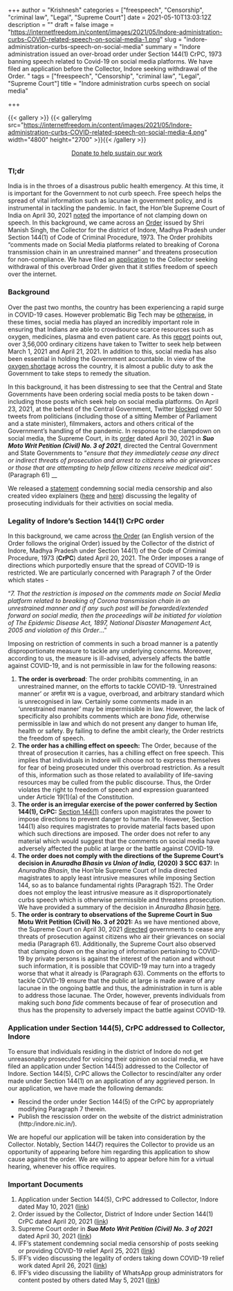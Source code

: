 +++
author = "Krishnesh"
categories = ["freespeech", "Censorship", "criminal law", "Legal", "Supreme Court"]
date = 2021-05-10T13:03:12Z
description = ""
draft = false
image = "https://internetfreedom.in/content/images/2021/05/Indore-administration-curbs-COVID-related-speech-on-social-media-1.png"
slug = "indore-administration-curbs-speech-on-social-media"
summary = "Indore administration issued an over-broad order under Section 144(1) CrPC, 1973 banning speech related to Covid-19 on social media platforms. We have filed an application before the  Collector, Indore seeking withdrawal of the Order. "
tags = ["freespeech", "Censorship", "criminal law", "Legal", "Supreme Court"]
title = "Indore administration curbs speech on social media"

+++


{{< gallery >}}
{{< galleryImg  src="https://internetfreedom.in/content/images/2021/05/Indore-administration-curbs-COVID-related-speech-on-social-media-4.png" width="4800" height="2700" >}}{{< /gallery >}}

<div style="text-align:center;">
<a href="https://internetfreedom.in/donate/" class="button">Donate to help sustain our work</a>
</div>

### Tl;dr

India is in the throes of a disastrous public health emergency. At this time, it is important for the Government to not curb speech. Free speech helps the spread of vital information such as lacunae in government policy, and is instrumental in tackling the pandemic. In fact, the Hon’ble Supreme Court of India on April 30, 2021 [noted](https://www.livelaw.in/pdf_upload/in-re-distribution-of-essential-supplies-and-services-during-pandemic-april-30-392778.pdf) the importance of not clamping down on speech. In this background, we came across an [Order](https://drive.google.com/file/d/1aQMZesPtleqeS7QPuSeBvqfc0kDcc16H/view?usp=sharing) issued by Shri Manish Singh, the Collector for the district of Indore, Madhya Pradesh under Section 144(1) of Code of Criminal Procedure, 1973. The Order prohibits “comments made on Social Media platforms related to breaking of Corona transmission chain in an unrestrained manner” and threatens prosecution for non-compliance.  We have filed an [application](https://drive.google.com/file/d/1a_xhE5TYqbTslOdT7exwQA8jSbAfiU2z/view?usp=sharing) to the Collector seeking withdrawal of this overbroad Order given that it stifles freedom of speech over the internet.



### Background

Over the past two months, the country has been experiencing a rapid surge in COVID-19 cases. However problematic Big Tech may be [otherwise](https://internetfreedom.in/facebook-human-rights-policy/), in these times, social media has played an incredibly important role in ensuring that Indians are able to crowdsource scarce resources such as oxygen, medicines, plasma and even patient care. As this [report](https://medium.com/dfrlab/analysis-of-sos-tweets-during-indias-covid-crisis-shows-how-ordinary-indians-helped-each-other-bebd8bdfdc14) points out, over 3,56,000 ordinary citizens have taken to Twitter to seek help between March 1, 2021 and April 21, 2021. In addition to this, social media has also been essential in holding the Government accountable. In view of the [oxygen shortage](https://www.bbc.com/news/world-asia-india-56891016) across the country, it is almost a public duty to ask the Government to take steps  to remedy the situation. 

In this background, it has been distressing to see that the Central and State Governments have been ordering social media posts to be taken down - including those posts which seek help on social media platforms. On April 23, 2021, at the behest of the Central Government, Twitter [blocked](https://www.medianama.com/2021/04/223-twitter-mp-minister-censor/) over 50 tweets from politicians (including those of a sitting Member of Parliament and a state minister), filmmakers, actors and others critical of the Government’s handling of the pandemic. In response to the clampdown on social media, the Supreme Court, in its [order](https://www.livelaw.in/pdf_upload/in-re-distribution-of-essential-supplies-and-services-during-pandemic-april-30-392778.pdf) dated April 30, 2021 in _**Suo Moto Writ Petition (Civil) No. 3 of 2021**_, directed the Central Government and State Governments to “_ensure that they immediately cease any direct or indirect threats of prosecution and arrest to citizens who air grievances or those that are attempting to help fellow citizens receive medical aid”._ (Paragraph 61) __

We released a [statement](https://twitter.com/internetfreedom/status/1386177547294044164) condemning social media censorship and also created video explainers ([here](https://www.youtube.com/watch?v=8qa8_NtZZYc) and [here](https://www.youtube.com/watch?v=GuE39la75Lk&t=196s)) discussing the legality of prosecuting individuals for their activities on social media.

### Legality of Indore’s Section 144(1) CrPC order

In this background, we came across [the Order](https://drive.google.com/file/d/1aQMZesPtleqeS7QPuSeBvqfc0kDcc16H/view?usp=sharing) (an English version of the Order follows the original Order) issued by the Collector of the district of Indore, Madhya Pradesh under Section 144(1) of the Code of Criminal Procedure, 1973 (**CrPC**) dated April 20, 2021.  The Order imposes a range of directions which purportedly ensure that the spread of COVID-19 is restricted. We are particularly concerned with Paragraph 7 of the Order which states - 

“_7. That the restriction is imposed on the comments made on Social Media platform related to breaking of Corona transmission chain in an unrestrained manner and if any such post will be forwarded/extended forward on social media, then the proceedings will be initiated for violation of The Epidemic Disease Act, 1897, National Disaster Management Act, 2005 and violation of this Order_…”

Imposing on restriction of comments in such a broad manner is a patently disproportionate measure to tackle any underlying concerns. Moreover, according to us, the measure is ill-advised, adversely affects the battle against COVID-19, and is not permissible in law for the following reasons:

1. **The order is overbroad**: The order prohibits commenting, in an unrestrained manner, on the efforts to tackle COVID-19. ‘Unrestrained manner’ or अनर्गल रूप is a vague, overbroad, and arbitrary standard which is unrecognised in law. Certainly some comments made in an ‘unrestrained manner’ may be impermissible in law. However, the lack of specificity also prohibits comments which are _bona fide,_ otherwise permissible in law and which do not present any danger to human life, health or safety. By failing to define the ambit clearly, the Order restricts the freedom of speech.
2. **The order has a chilling effect on speech:** The Order, because of the threat of prosecution it carries, has a chilling effect on free speech. This implies that individuals in Indore will choose not to express themselves for fear of being prosecuted under this overbroad restriction. As a result of this, information such as those related to availability of life-saving resources may be culled from the public discourse. Thus, the Order violates the right to freedom of speech and expression guaranteed under Article 19(1)(a) of the Constitution.
3. ******The order is an irregular exercise of the power conferred by Section 144(1), CrPC:****** [Section 144(1)](https://indiankanoon.org/doc/930621/) confers upon magistrates the power to impose directions to prevent danger to human life. However, Section 144(1) also requires magistrates to provide material facts based upon which such directions are imposed. The order does not refer to any material which would suggest that the comments on social media have adversely affected the public at large or the battle against COVID-19.
4. ******The order does not comply with the directions of the Supreme Court’s decision in** _**Anuradha Bhasin vs Union of India**,_ **(2020) 3 SCC 637**:**** In _Anuradha Bhasin,_ the Hon’ble Supreme Court of India directed magistrates to apply least intrusive measures while imposing Section 144, so as to balance fundamental rights (Paragraph 152). The Order does not employ the least intrusive measure as it disproportionately curbs speech which is otherwise permissible and threatens prosecution. We have provided a summary of the decision in _Anuradha Bhasin_ [here](https://internetfreedom.in/scs-judgement-on-kashmir-communication-is-just-the-beginning/).
5. ******The order is contrary to observations of the Supreme Court in Suo Motu Writ Petition (Civil) No. 3 of 2021:****** As we have mentioned above, the Supreme Court on April 30, 2021 [directed](https://www.livelaw.in/pdf_upload/in-re-distribution-of-essential-supplies-and-services-during-pandemic-april-30-392778.pdf) governments to cease any threats of prosecution against citizens who air their grievances on social media (Paragraph 61). Additionally, the Supreme Court also observed that clamping down on the sharing of information pertaining to COVID-19 by private persons is against the interest of the nation and without such information, it is possible that COVID-19 may turn into a tragedy worse that what it already is (Paragraph 63). Comments on the efforts to tackle COVID-19 ensure that the public at large is made aware of any lacunae in the ongoing battle and thus, the administration in turn is able to address those lacunae. The Order, however, prevents individuals from making such _bona fide_ comments because of fear of prosecution and thus has the propensity to adversely impact the battle against COVID-19.

### Application under Section 144(5), CrPC addressed to Collector, Indore

To ensure that individuals residing in the district of Indore do not get unreasonably prosecuted for voicing their opinion on social media, we have filed an application under Section 144(5) addressed to the Collector of Indore. Section 144(5), CrPC allows the Collector to rescind/alter any order made under Section 144(1) on an application of any aggrieved person. In our application, we have made the following demands: 

* Rescind the order under Section 144(5) of the CrPC by appropriately modifying Paragraph 7 therein.
* Publish the rescission order on the website of the district administration (http:/indore.nic.in/). 

We are hopeful our application will be taken into consideration by the Collector. Notably, Section 144(7) requires the Collector to provide us an opportunity of appearing before him regarding this application to show cause against the order. We are willing to appear before him for a virtual hearing, whenever his office requires.

### Important Documents

1. Application under Section 144(5), CrPC addressed to Collector, Indore dated  May 10, 2021 ([link](https://drive.google.com/file/d/1a_xhE5TYqbTslOdT7exwQA8jSbAfiU2z/view?usp=sharing))
2. Order issued by the Collector, District of Indore under Section 144(1) CrPC dated April 20, 2021 ([link](https://drive.google.com/file/d/1aQMZesPtleqeS7QPuSeBvqfc0kDcc16H/view?usp=sharing))
3. Supreme Court order in _**Suo Moto Writ Petition (Civil) No. 3 of 2021**_ dated April 30, 2021 ([link](https://www.livelaw.in/pdf_upload/in-re-distribution-of-essential-supplies-and-services-during-pandemic-april-30-392778.pdf))
4. IFF’s statement condemning social media censorship of posts seeking or providing COVID-19 relief April 25, 2021  ([link](https://twitter.com/internetfreedom/status/1386177547294044164))
5. IFF’s video discussing the legality of orders taking down COVID-19 relief work dated April 26, 2021 ([link](https://www.youtube.com/watch?v=8qa8_NtZZYc))
6. IFF’s video discussing the liability of WhatsApp group administrators for content posted by others dated May 5, 2021 ([link](https://www.youtube.com/watch?v=GuE39la75Lk&t=196s))



